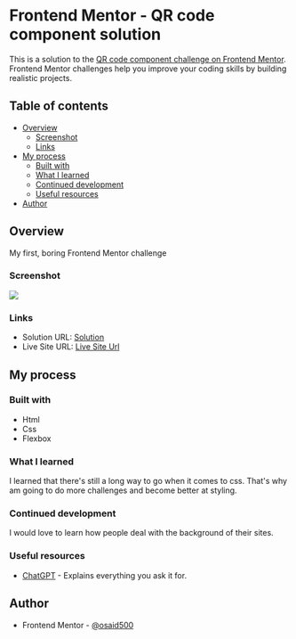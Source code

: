 # Frontend Mentor - QR code component solution

This is a solution to the [QR code component challenge on Frontend Mentor](https://www.frontendmentor.io/challenges/qr-code-component-iux_sIO_H). Frontend Mentor challenges help you improve your coding skills by building realistic projects.

## Table of contents

- [Overview](#overview)
  - [Screenshot](#screenshot)
  - [Links](#links)
- [My process](#my-process)
  - [Built with](#built-with)
  - [What I learned](#what-i-learned)
  - [Continued development](#continued-development)
  - [Useful resources](#useful-resources)
- [Author](#author)

## Overview

My first, boring Frontend Mentor challenge

### Screenshot

![](./images/screenshot.png.jpg)

### Links

- Solution URL: [Solution](https://github.com/osaid500/qr-code-challenge)
- Live Site URL: [Live Site Url](https://osaid500.github.io/qr-code-challenge)

## My process

### Built with

- Html
- Css
- Flexbox

### What I learned

I learned that there's still a long way to go when it comes to css. That's why am going to do more challenges and become better at styling.

### Continued development

I would love to learn how people deal with the background of their sites.

### Useful resources

- [ChatGPT](https://chat.openai.com/) - Explains everything you ask it for.

## Author

- Frontend Mentor - [@osaid500](https://www.frontendmentor.io/profile/osaid500)
